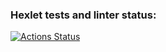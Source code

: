 ### Hexlet tests and linter status:
[![Actions Status](https://github.com/ligrena/java-project-72/actions/workflows/hexlet-check.yml/badge.svg)](https://github.com/ligrena/java-project-72/actions)